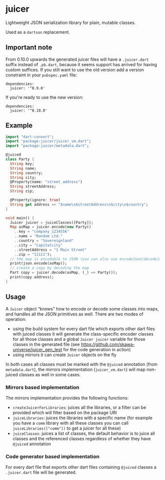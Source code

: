 # juicer

Lightweight JSON serialization library for plain, mutable classes.

Used as a `dartson` replacement.

## Important note

From 0.10.0 upwards the generated juicer files will have a `.juicer.dart`
suffix instead of `.pb.dart`, because it seems support has arrived
for having custom suffices. If you still want to use the old version
add a version constraint in your `pubspec.yaml` file: 

```
dependencies:
  juicer: '^0.9.0'
```

If you're ready to use the new version:

```
dependencies:
  juicer: '^0.10.0'
```

## Example

```dart
import "dart:convert";
import "package:juicer/juicer_vm.dart";
import "package:juicer/metadata.dart";

@juiced
class Party {
  String key;
  String name;
  String country;
  String city;
  @Property(name: "street_address")
  String streetAddress;
  String zip;

  @Property(ignore: true)
  String get address => "$name\n$streetAddress\n$city\n$country";
}

void main() {
  Juicer juicer = juiceClasses([Party]);
  Map asMap = juicer.encode(new Party()
    ..key = "company_1234556"
    ..name = "Random Ltd."
    ..country = "Sovereignland"
    ..city = "Capitalcity"
    ..streetAddress = "1 Main Street"
    ..zip = "11111");
  // the map is encodable to JSON (you can also use encodeJson/decodeJson)
  print(json.encode(asMap));
  // create a copy by decoding the map
  Part copy = juicer.decode(asMap, (_) => Party());
  print(copy.address);
}
```

## Usage

A `Juicer` object “knows” how to encode or decode some classes into maps, and
handles all the JSON primitives as well. There are two modes of operation:

- using the build system for every dart file which exports other dart files with
  juiced classes it will generate the class-specific encoder classes for all those
  classes and a global `Juicer juicer` variable for those classes in the generated
  file (see https://github.com/skawa-universe/juicer_gen_test for the code
  generation in action)
- using mirrors it can create `Juicer` objects on the fly

In both cases all classes must be marked with the `@juiced` annotation
(from `metadata.dart`), the mirrors implementation (`juicer_vm.dart`) will map
non-juiced classes as well in some cases.

### Mirrors based implementation

The mirrors implementation provides the following functions:

- `createJuicerForLibraries`: juices all the libraries, or a filter can be provided
  which will filter based on the package URI
- `juiceLibraries`: juices the libraries with a specific name (for example you have a
  `comm` library with all these classes you can call `juiceLibraries(["comm"])` to get
  a juicer for all these)
- `juiceClasses`: juices a list of classes, the default behavior is to juice all classes
  and the referenced classes regardless of whether they have `@juiced` annotation

### Code generator based implementation

For every dart file that exports other dart files containing `@juiced` classes a `.juicer.dart`
file will be generated.
